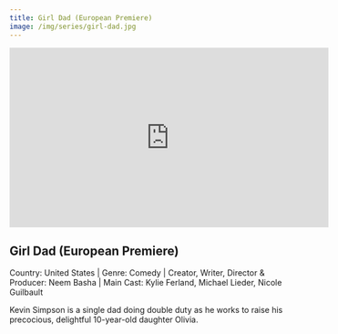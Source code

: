 ```yaml
---
title: Girl Dad (European Premiere)
image: /img/series/girl-dad.jpg
---
```

<iframe width="560" height="315" src="https://youtu.be/Q0tCumHN3lI" frameborder="0" allow="accelerometer; autoplay; encrypted-media; gyroscope; picture-in-picture" allowfullscreen></iframe>

## Girl Dad (European Premiere)
Country: United States | Genre: Comedy | Creator, Writer, Director & Producer: Neem Basha | Main Cast: Kylie Ferland, Michael Lieder, Nicole Guilbault

Kevin Simpson is a single dad doing double duty as he works to raise his precocious, delightful 10-year-old daughter Olivia.